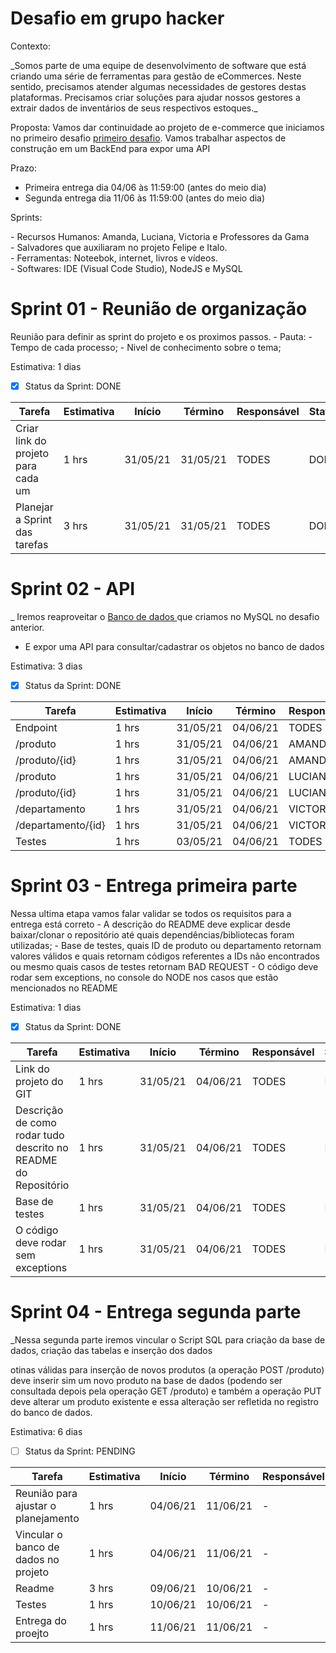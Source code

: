 # Desafio em grupo hacker 


Contexto:
 <p> _Somos parte de uma equipe de desenvolvimento de software que está criando uma série de ferramentas para gestão de eCommerces. Neste sentido, precisamos atender algumas necessidades de gestores destas plataformas. Precisamos criar soluções para ajudar nossos gestores a extrair dados de inventários de seus respectivos estoques._ </p>
 

Proposta: Vamos dar continuidade ao projeto de e-commerce que iniciamos no primeiro desafio
<a href="https://github.com/srtakatsumi/Gamma_Challenge">primeiro desafio</a>. Vamos trabalhar aspectos de construção em um BackEnd para expor uma API

Prazo: 
  - Primeira entrega dia 04/06 às 11:59:00 (antes do meio dia)
  - Segunda entrega dia 11/06 às 11:59:00 (antes do meio dia)


<p>Sprints: <br></p>
       - Recursos Humanos:  Amanda, Luciana, Victoria e Professores da Gama <br> 
       - Salvadores que auxiliaram no projeto Felipe e Italo. <br>
       - Ferramentas: Noteebok, internet, livros e vídeos. <br>
       - Softwares: IDE (Visual Code Studio), NodeJS e MySQL <br>
       

# Sprint 01 - Reunião de organização

  Reunião para definir as sprint do projeto e os proximos passos.
     - Pauta: 
            - Tempo de cada processo;
            - Nivel de conhecimento sobre o tema;
            
  
  Estimativa: 1 dias
   - [x] Status da Sprint: DONE


|                        Tarefa                           | Estimativa |  Início  |  Término  | Responsável |    Status    |
|---------------------------------------------------------|------------|----------|-----------|-------------|--------------|
|Criar link do projeto para cada um                       |    1 hrs   | 31/05/21 |  31/05/21 |    TODES    |     DONE     |
|Planejar a Sprint das tarefas                            |    3 hrs   | 31/05/21 |  31/05/21 |    TODES    |     DONE     |



# Sprint 02 - API 

  _ Iremos reaproveitar o <a href="https://github.com/srtakatsumi/Gamma_Challenge/tree/main/Atividade-parte-III"> Banco de dados </a>  que criamos no MySQL no desafio anterior.
  - E expor uma API para consultar/cadastrar os objetos no banco de dados


 Estimativa: 3 dias
   - [x] Status da Sprint: DONE 

|                            Tarefa                             | Estimativa |  Início  |  Término  | Responsável |   Status     |
|---------------------------------------------------------------|------------|----------|-----------|-------------|--------------|
|Endpoint                                                       |    1 hrs   | 31/05/21 |  04/06/21 |    TODES    |      DONE    |
|/produto                                                       |    1 hrs   | 31/05/21 |  04/06/21 |    AMANDA   |      DONE    |
|/produto/{id}                                                  |    1 hrs   | 31/05/21 |  04/06/21 |    AMANDA   |      DONE    |
|/produto                                                       |    1 hrs   | 31/05/21 |  04/06/21 |    LUCIANA  |      DONE    |
|/produto/{id}                                                  |    1 hrs   | 31/05/21 |  04/06/21 |    LUCIANA  |      DONE    |
|/departamento                                                  |    1 hrs   | 31/05/21 |  04/06/21 |   VICTORIA  |      DONE    |
|/departamento/{id}                                             |    1 hrs   | 31/05/21 |  04/06/21 |   VICTORIA  |      DONE    |
|Testes                                                         |    1 hrs   | 03/05/21 |  04/06/21 |    TODES    |      DONE    |

# Sprint 03 - Entrega primeira parte
  Nessa ultima etapa vamos falar validar se todos os requisitos para a entrega está correto
    - A descrição do README deve explicar desde baixar/clonar o repositório até quais dependências/bibliotecas foram utilizadas;
    - Base de testes, quais ID de produto ou departamento retornam valores válidos e quais retornam códigos referentes a IDs não encontrados ou mesmo quais casos de testes retornam BAD REQUEST
    - O código deve rodar sem exceptions, no console do NODE nos casos que estão mencionados no README
    
 Estimativa: 1 dias
   - [x] Status da Sprint: DONE 

|                            Tarefa                             | Estimativa |  Início  |  Término  | Responsável |   Status     |
|---------------------------------------------------------------|------------|----------|-----------|-------------|--------------|
|Link do projeto do GIT                                         |    1 hrs   | 31/05/21 |  04/06/21 |    TODES    |      DONE    |
|Descrição de como rodar tudo descrito no README do Repositório |    1 hrs   | 31/05/21 |  04/06/21 |    TODES    |      DONE    |
|Base de testes                                                 |    1 hrs   | 31/05/21 |  04/06/21 |    TODES    |      DONE    |
|O código deve rodar sem exceptions                             |    1 hrs   | 31/05/21 |  04/06/21 |    TODES    |      DONE    |


# Sprint 04 - Entrega segunda parte

 _Nessa segunda parte iremos vincular o Script SQL para criação da base de dados, criação das tabelas e inserção dos dados

otinas válidas para inserção de novos produtos (a operação POST /produto) deve inserir sim um novo produto na base de dados (podendo ser consultada depois pela operação GET /produto) e também a operação PUT deve alterar um produto existente e essa alteração ser refletida no registro do banco de dados.

 Estimativa: 6 dias
   - [ ] Status da Sprint: PENDING 

|                            Tarefa                             | Estimativa |  Início  |  Término  | Responsável |   Status     |
|---------------------------------------------------------------|------------|----------|-----------|-------------|--------------|
|Reunião para ajustar o planejamento                            |    1 hrs   | 04/06/21 |  11/06/21 |       -     |   PENDING    |
|Vincular o banco de dados no projeto                           |    1 hrs   | 04/06/21 |  11/06/21 |       -     |     WIP      |
|Readme                                                         |    3 hrs   | 09/06/21 |  10/06/21 |       -     |   PENDING    |
|Testes                                                         |    1 hrs   | 10/06/21 |  10/06/21 |       -     |   PENDING    |
|Entrega do proejto                                             |    1 hrs   | 11/06/21 |  11/06/21 |       -     |   PENDING    |


